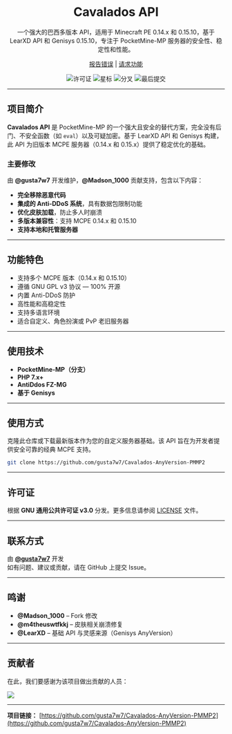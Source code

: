 <div align="center">
  <h1>Cavalados API</h1>
  <p>
    一个强大的巴西多版本 API，适用于 Minecraft PE 0.14.x 和 0.15.10，基于 LearXD API 和 Genisys 0.15.10，专注于 PocketMine-MP 服务器的安全性、稳定性和性能。
  </p>
  <p>
    <a href="https://github.com/gusta7w7/Cavalados-AnyVersion-PMMP2/issues">报告错误</a> |
    <a href="https://github.com/gusta7w7/Cavalados-AnyVersion-PMMP2/issues">请求功能</a>
  </p>
  <p>
    <img src="https://img.shields.io/github/license/gusta7w7/Cavalados-AnyVersion-PMMP2" alt="许可证">
    <img src="https://img.shields.io/github/stars/gusta7w7/Cavalados-AnyVersion-PMMP2?style=social" alt="星标">
    <img src="https://img.shields.io/github/forks/gusta7w7/Cavalados-AnyVersion-PMMP2?style=social" alt="分叉">
    <img src="https://img.shields.io/github/last-commit/gusta7w7/Cavalados-AnyVersion-PMMP2" alt="最后提交">
  </p>
</div>

---

## 项目简介

**Cavalados API** 是 PocketMine-MP 的一个强大且安全的替代方案，完全没有后门、不安全函数（如 `eval`）以及可疑加密。基于 LearXD API 和 Genisys 构建，此 API 为旧版本 MCPE 服务器（0.14.x 和 0.15.x）提供了稳定优化的基础。

### 主要修改

由 **@gusta7w7** 开发维护，**@Madson_1000** 贡献支持，包含以下内容：

- **完全移除恶意代码**
- **集成的 Anti-DDoS 系统**，具有数据包限制功能
- **优化皮肤加载**，防止多人时崩溃
- **多版本兼容性**：支持 MCPE 0.14.x 和 0.15.10
- **支持本地和托管服务器**

---

## 功能特色

- 支持多个 MCPE 版本（0.14.x 和 0.15.10）
- 遵循 GNU GPL v3 协议 — 100% 开源
- 内置 Anti-DDoS 防护
- 高性能和高稳定性
- 支持多语言环境
- 适合自定义、角色扮演或 PvP 老旧服务器

---

## 使用技术

- **PocketMine-MP（分支）**
- **PHP 7.x+**
- **AntiDdos FZ-MG**
- **基于 Genisys**

---

## 使用方式

克隆此仓库或下载最新版本作为您的自定义服务器基础。该 API 旨在为开发者提供安全可靠的经典 MCPE 支持。

```bash
git clone https://github.com/gusta7w7/Cavalados-AnyVersion-PMMP2
```

---

## 许可证

根据 **GNU 通用公共许可证 v3.0** 分发。更多信息请参阅 [LICENSE](LICENSE) 文件。

---

## 联系方式

由 **[@gusta7w7](https://github.com/gusta7w7)** 开发  
如有问题、建议或贡献，请在 GitHub 上提交 Issue。

---

## 鸣谢

- **@Madson_1000** – Fork 修改
- **@m4theuswtfkkj** – 皮肤相关崩溃修复
- **@LearXD** – 基础 API 与灵感来源（Genisys AnyVersion）

---

## 贡献者

在此，我们要感谢为该项目做出贡献的人员：

[![](https://contrib.rocks/image?repo=gusta7w7/Cavalados-AnyVersion-PMMP2)](https://github.com/gusta7w7/Cavalados-AnyVersion-PMMP2/graphs/contributors)

---

**项目链接：** [https://github.com/gusta7w7/Cavalados-AnyVersion-PMMP2](https://github.com/gusta7w7/Cavalados-AnyVersion-PMMP2)
